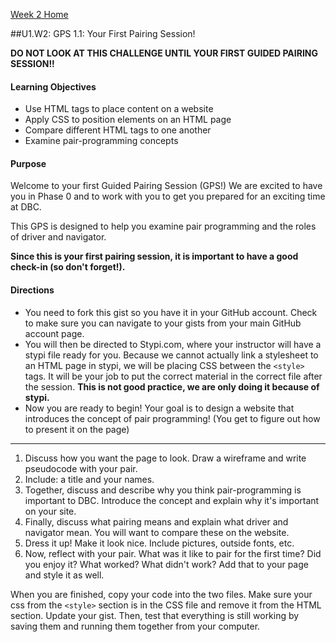 [Week 2 Home](../)

##U1.W2: GPS 1.1: Your First Pairing Session! 

**DO NOT LOOK AT THIS CHALLENGE UNTIL YOUR FIRST GUIDED PAIRING SESSION!!**

#### Learning Objectives
  - Use HTML tags to place content on a website
  - Apply CSS to position elements on an HTML page
  - Compare different HTML tags to one another
  - Examine pair-programming concepts

#### Purpose
  Welcome to your first Guided Pairing Session (GPS!)
  We are excited to have you in Phase 0 and to work with
  you to get you prepared for an exciting time at DBC. 

  This GPS is designed to help you examine pair programming and the roles of driver and 
  navigator. 
  
  **Since this is your first pairing session, it is important
  to have a good check-in (so don't forget!).**

#### Directions
  - You need to fork this gist so you have it in your GitHub account. 
    Check to make sure you can navigate to your gists from your main 
    GitHub account page.
  - You will then be directed to Stypi.com, where your instructor
     will have a stypi file ready for you. Because we cannot actually link 
     a stylesheet to an HTML page in stypi, we will be placing CSS 
     between the `<style>` tags. It will be your job to put the correct 
     material in the correct file after the session. 
     **This is not good practice, we are only doing it because of stypi.**
  - Now you are ready to begin! Your goal is to design a website that
     introduces the concept of pair programming!  (You get to figure out how to 
     present it on the page) 

***

  1. Discuss how you want the page to look. Draw a wireframe and write pseudocode with your pair.
  2. Include: a title and your names.
  3. Together, discuss and describe why you think pair-programming is important to DBC.
    Introduce the concept and explain why it's important on your site.
  3. Finally, discuss what pairing means and explain what driver and
    navigator mean. You will want to compare these on the website.
  5. Dress it up! Make it look nice. Include pictures, outside fonts, etc. 
  6. Now, reflect with your pair. What was it like to pair for the first
     time? Did you enjoy it? What worked? What didn't work? Add that
     to your page and style it as well. 

When you are finished, copy your code into the two files. Make sure your css 
from the `<style>` section is in the CSS file and remove it from the HTML section. 
Update your gist. Then, test that everything is still  working by saving them 
and running them together from your computer. 
